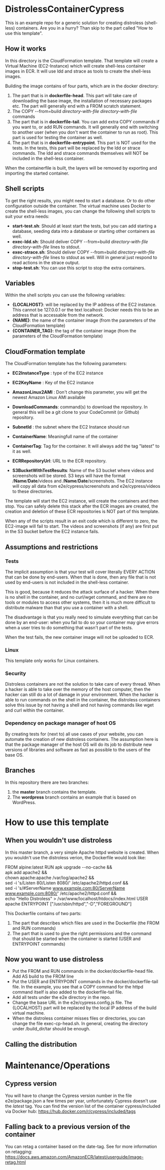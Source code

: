 # DistrolessContainerCypress
This is an example repo for a generic solution for creating distroless (shell-less) containers. Are you in a hurry? Than skip to the part called "How to use this template".

## How it works
In this directory is the CloudFormation template. That template will create a Virtual Machine (EC2-Instance) which will create shell-less container images in ECR. It will use ldd and strace as tools to create the shell-less images.

Building the image contains of four parts, which are in the docker directory:

1) The part that is in __dockerfile-head__. This part will take care of downloading the base image, the installation of necessary packages etc. The part will generally end with a FROM scratch statement.
2) The COPY --from=build _directory-with-file_ _directory-with-file_ commands
3) The part that is in __dockerfile-tail__. You can add extra COPY commands if you want to, or add RUN commands. It will generally end with switching to another user (when you don't want the container to run as root). This part is used for testing the container as well. 
4) The part that is in __dockerfile-entrypoint__. This part is NOT used for the tests. In the tests, this part will be replaced by the ldd or strace commands. The ldd and strace commands themselves will NOT be included in the shell-less container.

When the containerfile is built, the layers will be removed by exporting and importing the started container. 

## Shell scripts
To get the right results, you might need to start a database. Or to do other configuration outside the container. The virtual machine uses Docker to create the shell-less images, you can change the following shell scripts to suit your extra needs:

* __start-test.sh__: Should at least start the tests, but you can add starting a database, seeding data into a database or starting other containers as well.  
* __exec-ldd.sh__: Should deliver COPY --from=build *directory-with-file* *directory-with-file* lines to stdout.    
* __exec-strace.sh__: Should deliver COPY --from=build *directory-with-file* *directory-with-file* lines to stdout as well. Will in general just respond to read actions in the strace output.  
* __stop-test.sh__: You can use this script to stop the extra containers.

## Variables
Within the shell scripts you can use the following variables:

* __{LOCALHOST}__: will be replaced by the IP address of the EC2 instance. This cannot be 127.0.0.1 or the text localhost: Docker needs this to be an address that is accessable from the network. 
* __{NAME}__: the name of the container image (from the parameters of the CloudFormation template)
* __{CONTAINER_TAG}__: the tag of the container image (from the parameters of the CloudFormation template)

## CloudFormation template
The CloudFormation template has the following parameters:
* __EC2InstanceType__ : type of the EC2 instance
* __EC2KeyName__ : Key of the EC2 instance 
* __AmazonLinux2AMI__ : Don't change this parameter, you will get the newest Amazon Linux AMI available  

* __DownloadCommands__: command(s) to download the repository. In general this will be a git clone to your CodeCommit (or Github) repository.

* __SubnetId__ : the subnet where the EC2 Instance should run

* __ContainerName__: Meaningfull name of the container
* __ContainerTag__: Tag for the container. It will always add the tag "latest" to it as well.

* __ECRRepositoryUrl__: URL to the ECR repository.
* __S3BucketWithTestResults__: Name of the S3 bucket where videos and screenshots will be stored. S3 keys will have the format /__Name__/__Date__/videos and /__Name__/__Date__/screenshots. The EC2 instance will copy all data from e2e/cypress/screenshots and e2e/cypress/videos to these directories.

The template will start the EC2 instance, will create the containers and then stop. You can safely delete this stack after the ECR images are created, the creation and deletion of these ECR repositories is NOT part of this template.

When any of the scripts result in an exit code which is different to zero, the EC2-image will fail to start. The videos and screenshots (if any) are first put in the S3 bucket before the EC2 instance fails. 

## Assumptions and restrictions

### Tests
The implicit assumption is that your test will cover literally EVERY ACTION that can be done by end-users. When that is done, then any file that is not used by end-users is not included in the shell-less container. 

This is good, because it reduces the attack surface of a hacker. When there is no shell in the container, and no curl/wget command, and there are no tools or modules to access other systems, then it is much more difficult to distribute malware than that you use a container with a shell.

The disadvantage is that you really need to simulate everything that can be done by an end-user: when you fail to do so your container may give errors when a user tries to do something that wasn't part of the tests.

When the test fails, the new container image will not be uploaded to ECR.

### Linux
This template only works for Linux containers.

### Security
Distroless containers are not the solution to take care of every thread. When a hacker is able to take over the memory of the host computer, then the hacker can still do a lot of damage in your environment. When the hacker is able to run commands on the shell in the container, the distroless containers solve this issue by not having a shell
and not having commands like wget and curl within the container. 

### Dependency on package manager of host OS
By creating tests for (next to) all use cases of your website, you can automate the creation of new distroless containers. The assumption here is that the package manager
of the host OS will do its job to distribute new versions of libraries and software as fast as possible to the users of the base OS.

## Branches
In this repository there are two branches: 
1) the __master__ branch contains the template. 
2) The __wordpress__ branch contains an example that is based on WordPress.

# How to use this template

## When you wouldn't use distroless

In this master branch, a very simple Apache httpd website is created. When you wouldn't use the distroless verion, the Dockerfile would look like:

FROM alpine:latest
RUN  apk upgrade --no-cache &&\
     apk add apache2 && \
     chown apache:apache /var/log/apache2 && \
     sed -i 's/Listen 80/Listen 8080/' /etc/apache2/httpd.conf && \
     sed -i 's/#ServerName www.example.com:80/ServerName www.example.com:8080/' /etc/apache2/httpd.conf &&\
     echo "Hello Distroless" > /var/www/localhost/htdocs/index.html 
USER apache
ENTRYPOINT ["/usr/sbin/httpd","-D","FOREGROUND"]

This Dockerfile contains of two parts:
1) The part that describes which files are used in the Dockerfile (the FROM and RUN commands)
2) The part that is used to give the right permissions and the command that should be started when the container is started (USER and ENTRYPOINT commands)

## Now you want to use distroless

* Put the FROM and RUN commands in the docker/dockerfile-head file. Add AS build to the FROM line
* Put the USER and ENTRYPOINT commands in the docker/dockerfile-tail file. In the example, you see that a COPY command for the httpd command itself is also added to the dockerfile-tail file. 
* Add all tests under the e2e directory in the repo.
* Change the base URL in the e2e/cypress.config.js file. The {LOCALHOST} part will be replaced by the local IP address of the build virtual machine.
* When the distroless container misses files or directories, you can change the file exec-cp-head.sh. In general, creating the directory under /build_dir/tar should be enough.

## Calling the distribution

# Maintenance/Operations

## Cypress version
You will have to change the Cypress version number in the file e2e/package.json a few times per year, unfortunately Cypress doesn't use the *latest* tag. You can find the version list of the container cypress/included via Docker hub: https://hub.docker.com/r/cypress/included/tags

## Falling back to a previous version of the container
You can retag a container based on the date-tag. See for more information on retagging: https://docs.aws.amazon.com/AmazonECR/latest/userguide/image-retag.html
